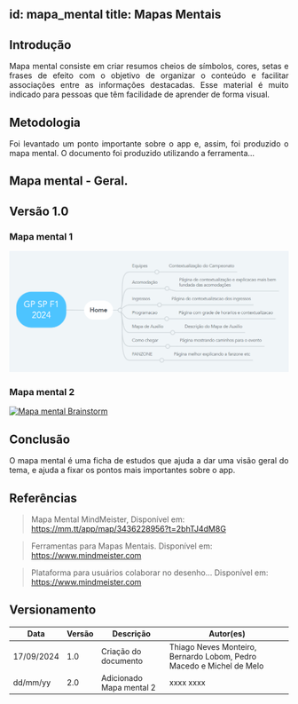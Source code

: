 id: mapa_mental
title: Mapas Mentais
---
 
## Introdução
 
<p align = "justify">
Mapa mental consiste em criar resumos cheios de símbolos, cores, setas e frases de efeito com o objetivo de organizar o conteúdo e facilitar associações entre as informações destacadas. Esse material é muito indicado para pessoas que têm facilidade de aprender de forma visual.
</p>
 
## Metodologia
 
<p align = "justify">
Foi levantado um ponto importante sobre o app e, assim, foi produzido o mapa mental. O documento foi produzido utilizando a ferramenta...
</p>
 
## Mapa mental - Geral.
 
## Versão 1.0
 
### Mapa mental 1
 
[![Mapa mental](../assets/prints/mapa_mental.png)](../assets/prints/mapa_mental.png)
 
 
### Mapa mental 2
 
[![Mapa mental Brainstorm](../assets/Mapas_mentais/...png)](assets/Mapas_mentais/....png)
 
## Conclusão
 
<p align = "justify">
O mapa mental é uma ficha de estudos que ajuda a dar uma visão geral do tema, e ajuda a fixar os pontos mais importantes sobre o app.
</p>
 
## Referências
> Mapa Mental MindMeister,  Disponível em: https://mm.tt/app/map/3436228956?t=2bhTJ4dM8G
 
> Ferramentas para Mapas Mentais. Disponível em: https://www.mindmeister.com
 
> Plataforma para usuários colaborar no desenho... Disponível em: https://www.mindmeister.com
 
## Versionamento
| Data | Versão | Descrição | Autor(es) |
| -- | -- | -- | -- |
| 17/09/2024 | 1.0 | Criação do documento | Thiago Neves Monteiro, Bernardo Lobom, Pedro Macedo e Michel de Melo|
| dd/mm/yy | 2.0 | Adicionado Mapa mental 2 | xxxx xxxx |